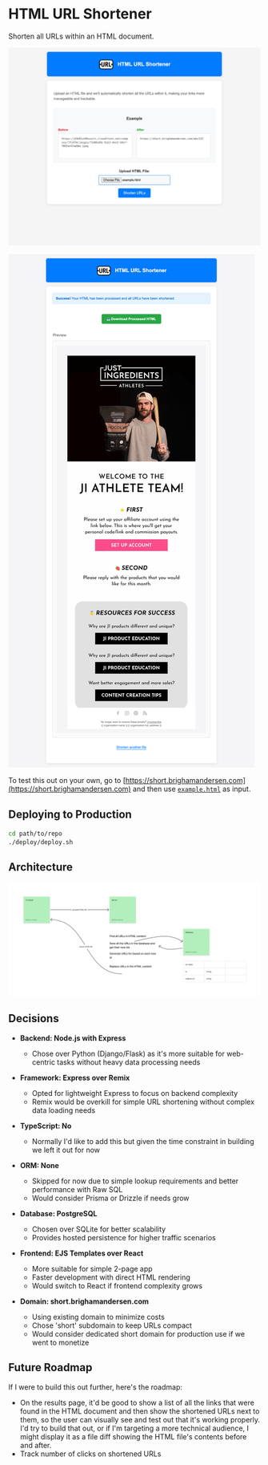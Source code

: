 # HTML URL Shortener

Shorten all URLs within an HTML document.

![Demo Screenshot 1](./README-demo-screenshot1.png)

![Demo Screenshot 2](./README-demo-screenshot2.png)

To test this out on your own, go to [https://short.brighamandersen.com](https://short.brighamandersen.com) and then use [`example.html`](./example.html) as input.

## Deploying to Production

```bash
cd path/to/repo
./deploy/deploy.sh
```

## Architecture

![Architecture Diagram](./README-architecture-diagram.jpg)

## Decisions

* **Backend: Node.js with Express**
  * Chose over Python (Django/Flask) as it's more suitable for web-centric tasks without heavy data processing needs

* **Framework: Express over Remix**
  * Opted for lightweight Express to focus on backend complexity
  * Remix would be overkill for simple URL shortening without complex data loading needs

* **TypeScript: No**
  * Normally I'd like to add this but given the time constraint in building we left it out for now

* **ORM: None**
  * Skipped for now due to simple lookup requirements and better performance with Raw SQL
  * Would consider Prisma or Drizzle if needs grow

* **Database: PostgreSQL**
  * Chosen over SQLite for better scalability
  * Provides hosted persistence for higher traffic scenarios

* **Frontend: EJS Templates over React**
  * More suitable for simple 2-page app
  * Faster development with direct HTML rendering
  * Would switch to React if frontend complexity grows

* **Domain: short.brighamandersen.com**
  * Using existing domain to minimize costs
  * Chose 'short' subdomain to keep URLs compact
  * Would consider dedicated short domain for production use if we went to monetize

## Future Roadmap

If I were to build this out further, here's the roadmap:

- On the results page, it'd be good to show a list of all the links that were found in the HTML document and then show the shortened URLs next to them, so the user can visually see and test out that it's working properly. I'd try to build that out, or if I'm targeting a more technical audience, I might display it as a file diff showing the HTML file's contents before and after.
- Track number of clicks on shortened URLs